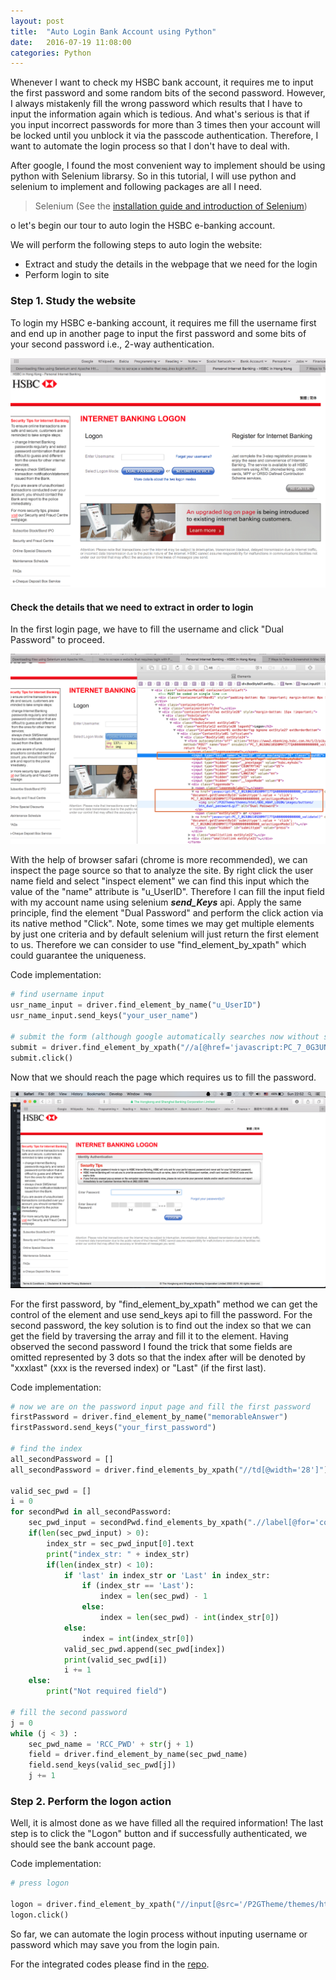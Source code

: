 ```yaml
---
layout: post
title:  "Auto Login Bank Account using Python"
date:   2016-07-19 11:08:00
categories: Python
---
```


Whenever I want to check my HSBC bank account, it requires me to input the first password and some random bits of the second password. However, I always mistakenly fill the wrong password which results that I have to input the information again which is tedious. And what's serious is that if you input incorrect passwords for more than 3 times then your account will be locked until you unblock it via the passcode authentication. Therefore, I want to automate the login process so that I don't have to deal with.

After google, I found the most convenient way to implement should be using python with Selenium librarsy. So in this tutorial, I will use python and selenium to implement and following packages are all I need.

> Selenium (See the [installation guide and introduction of Selenium](http://selenium-python.readthedocs.io/installation.html))

o let's begin our tour to auto login the HSBC e-banking account.

We will perform the following steps to auto login the website:

*  Extract and study the details in the webpage that we need for the login
*  Perform login to site

### Step 1. Study the website

To login my HSBC e-banking account, it requires me fill the username first and end up in another page to input the first password and some bits of your second password i.e., 2-way authentication.

![Alt text](/resources/Autologin/username-page.png)

#### Check the details that we need to extract in order to login

In the first login page, we have to fill the username and click "Dual Password" to proceed.

![Alt text](/resources/Autologin/usrname-page-html.png)

With the help of browser safari (chrome is more recommended), we can inspect the page source so that to analyze the site. By right click the user name field and select "inspect element" we can find this input which the value of the "name" attribute is "u_UserID". Therefore I can fill the input field with my account name using selenium ***send_Keys*** api. Apply the same principle, find the element "Dual Password" and perform the click action via its native method "Click". Note, some times we may get multiple elements by just one criteria and by default selenium will just return the first element to us. Therefore we can consider to use "find_element_by_xpath" which could guarantee the uniqueness.

Code implementation:

```python
# find username input
usr_name_input = driver.find_element_by_name("u_UserID")
usr_name_input.send_keys("your_user_name")

# submit the form (although google automatically searches now without submitting)
submit = driver.find_element_by_xpath("//a[@href='javascript:PC_7_0G3UNU10SD0MHTI7TQA0000000000000_validate()']")
submit.click()
```

Now that we should reach the page which requires us to fill the password.

![Alt text](/resources/Autologin/fill-pwd.png)

For the first password, by "find_element_by_xpath" method we can get the control of the element and use send_keys api to fill the password. For the second password, the key solution is to find out the index so that we can get the field by traversing the array and fill it to the element. Having observed the second password I found the trick that some fields are omitted represented by 3 dots so that the index after will be denoted by "xxxlast" (xxx is the reversed index) or "Last" (if the first last).

Code implementation:

```python
# now we are on the password input page and fill the first password
firstPassword = driver.find_element_by_name("memorableAnswer")
firstPassword.send_keys("your_first_password")

# find the index
all_secondPassword = []
all_secondPassword = driver.find_elements_by_xpath("//td[@width='28']")

valid_sec_pwd = []
i = 0
for secondPwd in all_secondPassword:
    sec_pwd_input = secondPwd.find_elements_by_xpath(".//label[@for='code']")
    if(len(sec_pwd_input) > 0):
        index_str = sec_pwd_input[0].text
        print("index_str: " + index_str)
        if(len(index_str) < 10):
            if 'last' in index_str or 'Last' in index_str:
                if (index_str == 'Last'):
                    index = len(sec_pwd) - 1
                else:
                    index = len(sec_pwd) - int(index_str[0])
            else:
                index = int(index_str[0])
            valid_sec_pwd.append(sec_pwd[index])
            print(valid_sec_pwd[i])
            i += 1
    else:
        print("Not required field")

# fill the second password
j = 0
while (j < 3) :
    sec_pwd_name = 'RCC_PWD' + str(j + 1)
    field = driver.find_element_by_name(sec_pwd_name)
    field.send_keys(valid_sec_pwd[j])
    j += 1
```

### Step 2. Perform the logon action

Well, it is almost done as we have filled all the required information! The last step is to click the "Logon" button and if successfully authenticated, we should see the bank account page.

Code implementation:

```python
# press logon

logon = driver.find_element_by_xpath("//input[@src='/P2GTheme/themes/html/BDE_HBAP_LOGON/images/buttons/btn_logon_png.gif']")
logon.click()
```

So far, we can automate the login process without inputing username or password  which may save you from the login pain.

For the integrated codes please find in the [repo](https://github.com/kelvinleong/hsbc_bank_account_autologin).
